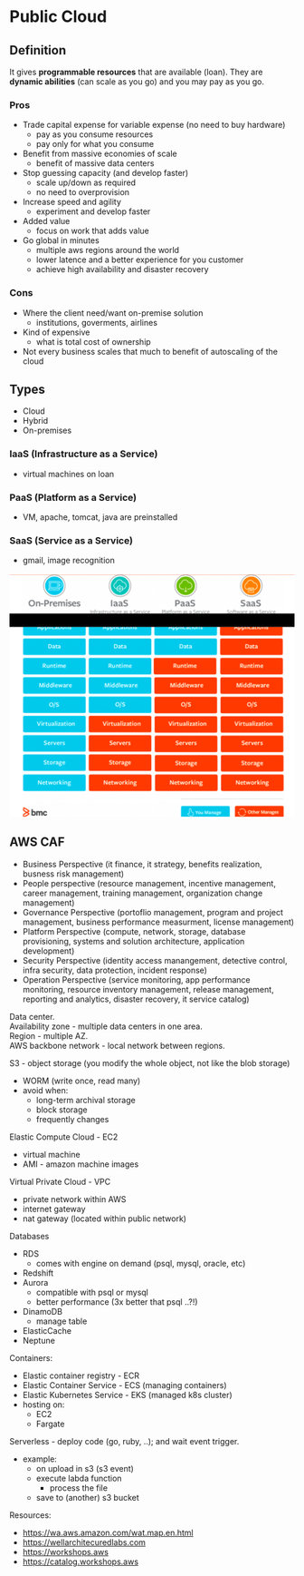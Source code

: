 # Public Cloud

## Definition
It gives **programmable resources** that are available (loan). They are
**dynamic abilities** (can scale as you go) and you may pay as you go.

### Pros

- Trade capital expense for variable expense (no need to buy hardware)
  - pay as you consume resources
  - pay only for what you consume
- Benefit from massive economies of scale
  - benefit of massive data centers
- Stop guessing capacity (and develop faster)
  - scale up/down as required
  - no need to overprovision
- Increase speed and agility
  - experiment and develop faster
- Added value
  - focus on work that adds value
- Go global in minutes
  - multiple aws regions around the world
  - lower latence and a better experience for you customer
  - achieve high availability and disaster recovery

### Cons

- Where the client need/want on-premise solution
  - institutions, goverments, airlines
- Kind of expensive
  - what is total cost of ownership
- Not every business scales that much to benefit of autoscaling of the cloud

## Types

- Cloud
- Hybrid
- On-premises

### IaaS (Infrastructure as a Service)
- virtual machines on loan

### PaaS (Platform as a Service)
- VM, apache, tomcat, java are preinstalled

### SaaS (Service as a Service)
- gmail, image recognition

![cloud_services](./assets/cloud_services.png)

## AWS CAF
- Business Perspective (it finance, it strategy, benefits realization, busness risk management)
- People perspective (resource management, incentive management, career management, training management, organization change management)
- Governance Perspective (portoflio management, program and project management, business performance measurment, license management)
- Platform Perspective (compute, network, storage, database provisioning, systems and solution architecture, application development)
- Security Perspective (identity access manangement, detective control, infra security, data protection, incident response)
- Operation Perspective (service monitoring, app performance monitoring, resource inventory management, release management, reporting and analytics, disaster recovery, it service catalog)

Data center.<br>
Availability zone - multiple data centers in one area.<br>
Region - multiple AZ.<br>
AWS backbone network - local network between regions.<br>

S3 - object storage (you modify the whole object, not like the blob storage)
- WORM (write once, read many)
- avoid when:
  - long-term archival storage
  - block storage
  - frequently changes

Elastic Compute Cloud - EC2
- virtual machine
- AMI - amazon machine images

Virtual Private Cloud - VPC
- private network within AWS
- internet gateway
- nat gateway (located within public network)

Databases
- RDS
  - comes with engine on demand (psql, mysql, oracle, etc)
- Redshift
- Aurora
  - compatible with psql or mysql
  - better performance (3x better that psql ..?!)
- DinamoDB
  - manage table
- ElasticCache
- Neptune

Containers:
- Elastic container registry - ECR
- Elastic Container Service - ECS (managing containers)
- Elastic Kubernetes Service - EKS (managed k8s cluster)
- hosting on:
  - EC2
  - Fargate

Serverless - deploy code (go, ruby, ..); and wait event trigger.
- example:
  - on upload in s3 (s3 event)
  - execute labda function
    - process the file
  - save to (another) s3 bucket

Resources:
- https://wa.aws.amazon.com/wat.map.en.html
- https://wellarchitecuredlabs.com
- https://workshops.aws
- https://catalog.workshops.aws
